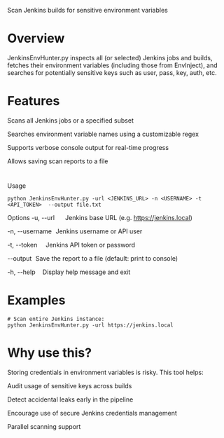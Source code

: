 Scan Jenkins builds for sensitive environment variables

# Overview
JenkinsEnvHunter.py inspects all (or selected) Jenkins jobs and builds, fetches their environment variables (including those from EnvInject), and searches for potentially sensitive keys such as user, pass, key, auth, etc.

# Features
Scans all Jenkins jobs or a specified subset

Searches environment variable names using a customizable regex

Supports verbose console output for real-time progress

Allows saving scan reports to a file

# 
Usage
```
python JenkinsEnvHunter.py -url <JENKINS_URL> -n <USERNAME> -t <API_TOKEN>  --output file.txt
```

Options
-u, --url         Jenkins base URL (e.g. https://jenkins.local)

-n, --username   Jenkins username or API user

-t, --token       Jenkins API token or password

--output   Save the report to a file (default: print to console)

-h, --help      Display help message and exit

# Examples
```
# Scan entire Jenkins instance:
python JenkinsEnvHunter.py -url https://jenkins.local 

```

# Why use this?
Storing credentials in environment variables is risky. This tool helps:

Audit usage of sensitive keys across builds

Detect accidental leaks early in the pipeline

Encourage use of secure Jenkins credentials management

Parallel scanning support

